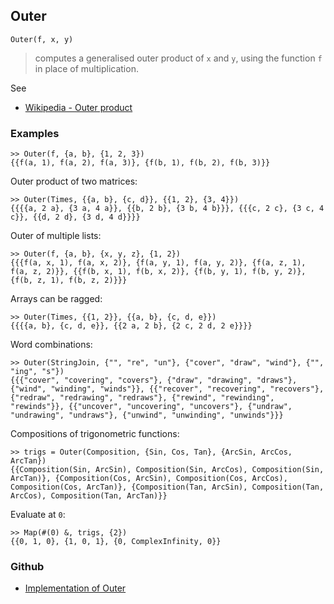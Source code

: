 ## Outer

```
Outer(f, x, y)
```

> computes a generalised outer product of `x` and `y`, using the function `f` in place of multiplication.

See
* [Wikipedia - Outer product](https://en.wikipedia.org/wiki/Outer_product)


### Examples

```
>> Outer(f, {a, b}, {1, 2, 3})
{{f(a, 1), f(a, 2), f(a, 3)}, {f(b, 1), f(b, 2), f(b, 3)}}
```

Outer product of two matrices:

```
>> Outer(Times, {{a, b}, {c, d}}, {{1, 2}, {3, 4}})
{{{{a, 2 a}, {3 a, 4 a}}, {{b, 2 b}, {3 b, 4 b}}}, {{{c, 2 c}, {3 c, 4 c}}, {{d, 2 d}, {3 d, 4 d}}}}
```

Outer of multiple lists:

```
>> Outer(f, {a, b}, {x, y, z}, {1, 2})
{{{f(a, x, 1), f(a, x, 2)}, {f(a, y, 1), f(a, y, 2)}, {f(a, z, 1), f(a, z, 2)}}, {{f(b, x, 1), f(b, x, 2)}, {f(b, y, 1), f(b, y, 2)}, {f(b, z, 1), f(b, z, 2)}}}
```
 
Arrays can be ragged:

```
>> Outer(Times, {{1, 2}}, {{a, b}, {c, d, e}})
{{{{a, b}, {c, d, e}}, {{2 a, 2 b}, {2 c, 2 d, 2 e}}}}
```

Word combinations:

```
>> Outer(StringJoin, {"", "re", "un"}, {"cover", "draw", "wind"}, {"", "ing", "s"}) 
{{{"cover", "covering", "covers"}, {"draw", "drawing", "draws"}, {"wind", "winding", "winds"}}, {{"recover", "recovering", "recovers"}, {"redraw", "redrawing", "redraws"}, {"rewind", "rewinding", "rewinds"}}, {{"uncover", "uncovering", "uncovers"}, {"undraw", "undrawing", "undraws"}, {"unwind", "unwinding", "unwinds"}}}
```

Compositions of trigonometric functions:

```
>> trigs = Outer(Composition, {Sin, Cos, Tan}, {ArcSin, ArcCos, ArcTan})
{{Composition(Sin, ArcSin), Composition(Sin, ArcCos), Composition(Sin, ArcTan)}, {Composition(Cos, ArcSin), Composition(Cos, ArcCos), Composition(Cos, ArcTan)}, {Composition(Tan, ArcSin), Composition(Tan, ArcCos), Composition(Tan, ArcTan)}}
```

Evaluate at `0`:

```
>> Map(#(0) &, trigs, {2})
{{0, 1, 0}, {1, 0, 1}, {0, ComplexInfinity, 0}}
```

### Github

* [Implementation of Outer](https://github.com/axkr/symja_android_library/blob/master/symja_android_library/matheclipse-core/src/main/java/org/matheclipse/core/reflection/system/Outer.java#L79) 
